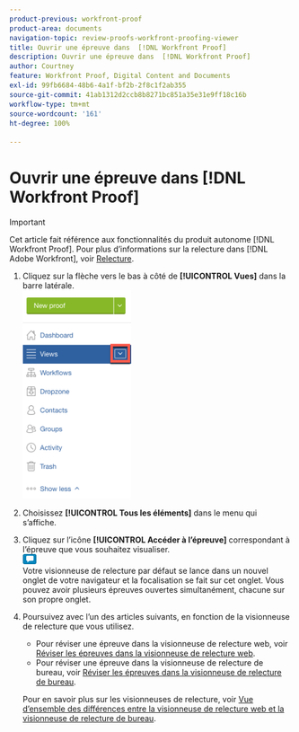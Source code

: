 ```yaml
---
product-previous: workfront-proof
product-area: documents
navigation-topic: review-proofs-workfront-proofing-viewer
title: Ouvrir une épreuve dans  [!DNL Workfront Proof]
description: Ouvrir une épreuve dans  [!DNL Workfront Proof]
author: Courtney
feature: Workfront Proof, Digital Content and Documents
exl-id: 99fb6684-48b6-4a1f-bf2b-2f8c1f2ab355
source-git-commit: 41ab1312d2ccb8b8271bc851a35e31e9ff18c16b
workflow-type: tm+mt
source-wordcount: '161'
ht-degree: 100%

---
```


# Ouvrir une épreuve dans [!DNL Workfront Proof]

>[!IMPORTANT]
>
>Cet article fait référence aux fonctionnalités du produit autonome [!DNL Workfront Proof]. Pour plus d’informations sur la relecture dans [!DNL Adobe Workfront], voir [Relecture](../../../review-and-approve-work/proofing/proofing.md).

1. Cliquez sur la flèche vers le bas à côté de **[!UICONTROL Vues]** dans la barre latérale.\
   ![Down_arrow_next_to_Views.png](assets/down-arrow-next-to-views-193x371.png)

1. Choisissez **[!UICONTROL Tous les éléments]** dans le menu qui s’affiche.
1. Cliquez sur l’icône **[!UICONTROL Accéder à l’épreuve]** correspondant à l’épreuve que vous souhaitez visualiser.\
   ![Go_to_Proof_blue_icon.png](assets/go-to-proof-blue-icon.png)\
   Votre visionneuse de relecture par défaut se lance dans un nouvel onglet de votre navigateur et la focalisation se fait sur cet onglet. Vous pouvez avoir plusieurs épreuves ouvertes simultanément, chacune sur son propre onglet.

1. Poursuivez avec l’un des articles suivants, en fonction de la visionneuse de relecture que vous utilisez.

   * Pour réviser une épreuve dans la visionneuse de relecture web, voir [Réviser les épreuves dans la visionneuse de relecture web](https://support.workfront.com/hc/fr-fr/sections/115000275214).
   * Pour réviser une épreuve dans la visionneuse de relecture de bureau, voir [Réviser les épreuves dans la visionneuse de relecture de bureau](https://support.workfront.com/hc/fr-fr/search/click?data=BAh7CjoHaWRsKwjm7%2BTRUwA6CXR5cGVJIgxhcnRpY2xlBjoGRVQ6CHVybEkiVC9oYy9lbi11cy9hcnRpY2xlcy8zNjAwMDM3MjczMzQtUmV2aWV3aW5nLVByb29mcy1pbi10aGUtRGVza3RvcC1Qcm9vZmluZy1WaWV3ZXIGOwdUOg5zZWFyY2hfaWRJIik0NDIyMjdkZi0zYTA4LTQ2YjItYTdkMy1kYzM1YjhlN2U4MjUGOwdGOglyYW5raQc%3D--2056c434cf6f4f97ca87532493ebfeb67ca07b63).

   Pour en savoir plus sur les visionneuses de relecture, voir [Vue d’ensemble des différences entre la visionneuse de relecture web et la visionneuse de relecture de bureau](../../../review-and-approve-work/proofing/proofing-overview/understand-differences-between-web-viewer.md).
